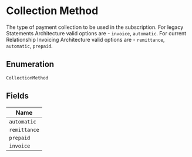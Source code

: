 
# Collection Method

The type of payment collection to be used in the subscription. For legacy Statements Architecture valid options are - `invoice`, `automatic`. For current Relationship Invoicing Architecture valid options are - `remittance`, `automatic`, `prepaid`.

## Enumeration

`CollectionMethod`

## Fields

| Name |
|  --- |
| `automatic` |
| `remittance` |
| `prepaid` |
| `invoice` |

